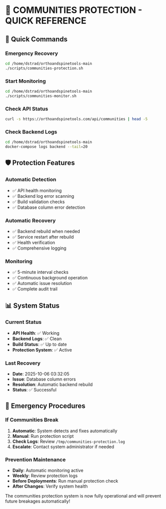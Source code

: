 # 🚨 **COMMUNITIES PROTECTION - QUICK REFERENCE**

## 🚀 **Quick Commands**

### **Emergency Recovery**
```bash
cd /home/dstrad/orthoandspinetools-main
./scripts/communities-protection.sh
```

### **Start Monitoring**
```bash
cd /home/dstrad/orthoandspinetools-main
./scripts/communities-monitor.sh
```

### **Check API Status**
```bash
curl -s https://orthoandspinetools.com/api/communities | head -5
```

### **Check Backend Logs**
```bash
cd /home/dstrad/orthoandspinetools-main
docker-compose logs backend --tail=20
```

## 🛡️ **Protection Features**

### **Automatic Detection**
- ✅ API health monitoring
- ✅ Backend log error scanning
- ✅ Build validation checks
- ✅ Database column error detection

### **Automatic Recovery**
- ✅ Backend rebuild when needed
- ✅ Service restart after rebuild
- ✅ Health verification
- ✅ Comprehensive logging

### **Monitoring**
- ✅ 5-minute interval checks
- ✅ Continuous background operation
- ✅ Automatic issue resolution
- ✅ Complete audit trail

## 📊 **System Status**

### **Current Status**
- **API Health**: ✅ Working
- **Backend Logs**: ✅ Clean
- **Build Status**: ✅ Up to date
- **Protection System**: ✅ Active

### **Last Recovery**
- **Date**: 2025-10-06 03:32:05
- **Issue**: Database column errors
- **Resolution**: Automatic backend rebuild
- **Status**: ✅ Successful

## 🚨 **Emergency Procedures**

### **If Communities Break**
1. **Automatic**: System detects and fixes automatically
2. **Manual**: Run protection script
3. **Check Logs**: Review `/tmp/communities-protection.log`
4. **Escalate**: Contact system administrator if needed

### **Prevention Maintenance**
- **Daily**: Automatic monitoring active
- **Weekly**: Review protection logs
- **Before Deployments**: Run manual protection check
- **After Changes**: Verify system health

The communities protection system is now fully operational and will prevent future breakages automatically!
